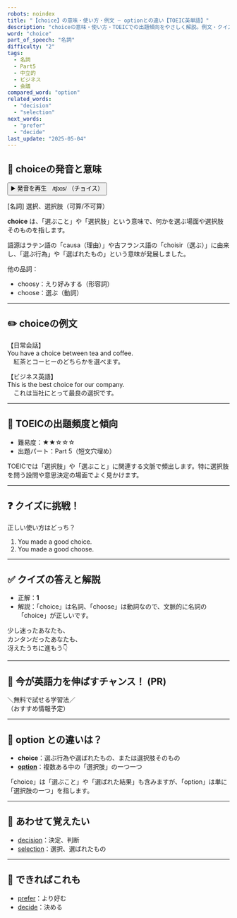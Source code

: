 ```yaml
---
robots: noindex
title: "【choice】の意味・使い方・例文 ― optionとの違い【TOEIC英単語】"
description: "choiceの意味・使い方・TOEICでの出題傾向をやさしく解説。例文・クイズ付きでoptionとの違いもわかりやすく学べます。"
word: "choice"
part_of_speech: "名詞"
difficulty: "2"
tags:
  - 名詞
  - Part5
  - 中立的
  - ビジネス
  - 会議
compared_word: "option"
related_words:
  - "decision"
  - "selection"
next_words:
  - "prefer"
  - "decide"
last_update: "2025-05-04"
---
```


## 🔰 choiceの発音と意味

<button class="play-audio" onclick="playTTS('choice')">
  <span class="play-audio-main">
    ▶️ 発音を再生　/tʃɔɪs/
  </span>
  <span class="play-audio-sub">
    （チョイス）
  </span>
</button>

[名詞] 選択、選択肢（可算/不可算）

**choice** は、「選ぶこと」や「選択肢」という意味で、何かを選ぶ場面や選択肢そのものを指します。

語源はラテン語の「causa（理由）」や古フランス語の「choisir（選ぶ）」に由来し、「選ぶ行為」や「選ばれたもの」という意味が発展しました。

他の品詞：  
- choosy：えり好みする（形容詞）
- choose：選ぶ（動詞）

---

## ✏️ choiceの例文

【日常会話】  
You have a choice between tea and coffee.  
　紅茶とコーヒーのどちらかを選べます。

【ビジネス英語】  
This is the best choice for our company.  
　これは当社にとって最良の選択です。

---

## 🎯 TOEICの出題頻度と傾向

- 難易度：★★☆☆☆
- 出題パート：Part 5（短文穴埋め）

TOEICでは「選択肢」や「選ぶこと」に関連する文脈で頻出します。特に選択肢を問う設問や意思決定の場面でよく見かけます。

---

## ❓ クイズに挑戦！

正しい使い方はどっち？

1. You made a good choice.  
2. You made a good choose.

---

## ✅ クイズの答えと解説

- 正解：**1**
- 解説：「choice」は名詞、「choose」は動詞なので、文脈的に名詞の「choice」が正しいです。

少し迷ったあなたも、  
カンタンだったあなたも、  
冴えたうちに進もう👇️

---

## 🚀 今が英語力を伸ばすチャンス！ (PR)

<div class="info-center">
＼無料で試せる学習法／<br>  
（おすすめ情報予定）
</div>

---

## 🤔  option との違いは？

- **choice**：選ぶ行為や選ばれたもの、または選択肢そのもの
- **[option](/word/option)**：複数ある中の「選択肢」の一つ一つ

「choice」は「選ぶこと」や「選ばれた結果」も含みますが、「option」は単に「選択肢の一つ」を指します。

---

## 🧩 あわせて覚えたい

- [decision](/word/decision)：決定、判断
- [selection](/word/selection)：選択、選ばれたもの

---

## 📖 できればこれも

- [prefer](/word/prefer)：より好む
- [decide](/word/decide)：決める

<!-- cvid: aid48_bid02 -->
